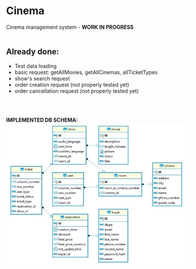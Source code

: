 # Cinema  
Cinema management system - **WORK IN PROGRESS**
<br/>
<br/>
## **Already done:**
- Test data loading
- basic request: getAllMovies, getAllCinemas, allTicketTypes
- show's search request
- order creation request (not properly tested yet)
- order cancellation request (not properly tested yet)

<br/>
<br/>

**IMPLEMENTED DB SCHEMA:**
![](CinemaDB.jpg)
